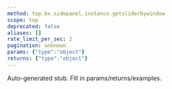 ```yaml
---
method: top.bx.sidepanel.instance.getsliderbywindow
scope: top
deprecated: false
aliases: []
rate_limit_per_sec: 2
pagination: unknown
params: {"type":"object"}
returns: {"type":"object"}
---
```


Auto-generated stub. Fill in params/returns/examples.
